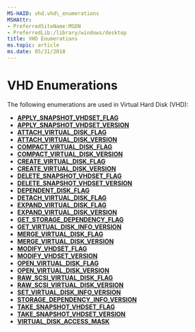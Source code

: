 ```yaml
---
MS-HAID: vhd.vhd\_enumerations
MSHAttr:
- PreferredSiteName:MSDN
- PreferredLib:/library/windows/desktop
title: VHD Enumerations
ms.topic: article
ms.date: 05/31/2018
---
```


# <span id="vhd.vhd_enumerations"></span>VHD Enumerations

The following enumerations are used in Virtual Hard Disk (VHD):

-   [**APPLY\_SNAPSHOT\_VHDSET\_FLAG**](https://msdn.microsoft.com/library/Mt638035(v=VS.85).aspx)
-   [**APPLY\_SNAPSHOT\_VHDSET\_VERSION**](https://msdn.microsoft.com/library/Mt638037(v=VS.85).aspx)
-   [**ATTACH\_VIRTUAL\_DISK\_FLAG**](https://msdn.microsoft.com/library/Dd323693(v=VS.85).aspx)
-   [**ATTACH\_VIRTUAL\_DISK\_VERSION**](https://msdn.microsoft.com/library/Dd323695(v=VS.85).aspx)
-   [**COMPACT\_VIRTUAL\_DISK\_FLAG**](https://msdn.microsoft.com/library/Dd323656(v=VS.85).aspx)
-   [**COMPACT\_VIRTUAL\_DISK\_VERSION**](https://msdn.microsoft.com/library/Dd323658(v=VS.85).aspx)
-   [**CREATE\_VIRTUAL\_DISK\_FLAG**](https://msdn.microsoft.com/library/Dd323660(v=VS.85).aspx)
-   [**CREATE\_VIRTUAL\_DISK\_VERSION**](https://msdn.microsoft.com/library/Dd323662(v=VS.85).aspx)
-   [**DELETE\_SNAPSHOT\_VHDSET\_FLAG**](https://msdn.microsoft.com/library/Mt414213(v=VS.85).aspx)
-   [**DELETE\_SNAPSHOT\_VHDSET\_VERSION**](https://msdn.microsoft.com/library/Mt414215(v=VS.85).aspx)
-   [**DEPENDENT\_DISK\_FLAG**](https://msdn.microsoft.com/library/Dd323663(v=VS.85).aspx)
-   [**DETACH\_VIRTUAL\_DISK\_FLAG**](https://msdn.microsoft.com/library/Dd323697(v=VS.85).aspx)
-   [**EXPAND\_VIRTUAL\_DISK\_FLAG**](https://msdn.microsoft.com/library/Dd323665(v=VS.85).aspx)
-   [**EXPAND\_VIRTUAL\_DISK\_VERSION**](https://msdn.microsoft.com/library/Dd323668(v=VS.85).aspx)
-   [**GET\_STORAGE\_DEPENDENCY\_FLAG**](https://msdn.microsoft.com/library/Dd323673(v=VS.85).aspx)
-   [**GET\_VIRTUAL\_DISK\_INFO\_VERSION**](https://msdn.microsoft.com/library/Dd323675(v=VS.85).aspx)
-   [**MERGE\_VIRTUAL\_DISK\_FLAG**](https://msdn.microsoft.com/library/Dd323677(v=VS.85).aspx)
-   [**MERGE\_VIRTUAL\_DISK\_VERSION**](https://msdn.microsoft.com/library/Dd323679(v=VS.85).aspx)
-   [**MODIFY\_VHDSET\_FLAG**](https://msdn.microsoft.com/library/Mt414217(v=VS.85).aspx)
-   [**MODIFY\_VHDSET\_VERSION**](https://msdn.microsoft.com/library/Mt414219(v=VS.85).aspx)
-   [**OPEN\_VIRTUAL\_DISK\_FLAG**](https://msdn.microsoft.com/library/Dd323681(v=VS.85).aspx)
-   [**OPEN\_VIRTUAL\_DISK\_VERSION**](https://msdn.microsoft.com/library/Dd323683(v=VS.85).aspx)
-   [**RAW\_SCSI\_VIRTUAL\_DISK\_FLAG**](https://msdn.microsoft.com/library/Mt764772(v=VS.85).aspx)
-   [**RAW\_SCSI\_VIRTUAL\_DISK\_VERSION**](https://msdn.microsoft.com/library/Mt764775(v=VS.85).aspx)
-   [**SET\_VIRTUAL\_DISK\_INFO\_VERSION**](https://msdn.microsoft.com/library/Dd323687(v=VS.85).aspx)
-   [**STORAGE\_DEPENDENCY\_INFO\_VERSION**](https://msdn.microsoft.com/library/Dd323691(v=VS.85).aspx)
-   [**TAKE\_SNAPSHOT\_VHDSET\_FLAG**](https://msdn.microsoft.com/library/Mt414221(v=VS.85).aspx)
-   [**TAKE\_SNAPSHOT\_VHDSET\_VERSION**](https://msdn.microsoft.com/library/Mt414224(v=VS.85).aspx)
-   [**VIRTUAL\_DISK\_ACCESS\_MASK**](https://msdn.microsoft.com/library/Dd323702(v=VS.85).aspx)

 

 



